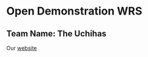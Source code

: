 # Open Demonstration WRS
## Team Name: The Uchihas

Our [website](https://theuchihaswrs.vercel.app)
